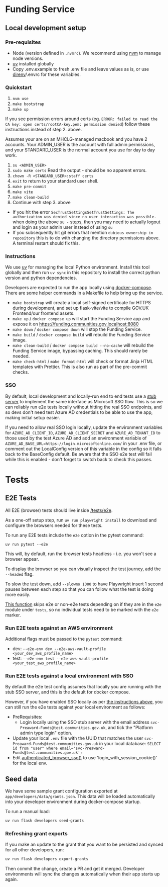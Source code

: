 # Funding Service

## Local development setup

### Pre-requisites

- Node (version defined in  `.nvmrc`). We recommend using [nvm](https://github.com/nvm-sh/nvm) to manage node versions.
- [uv](https://github.com/astral-sh/uv) installed globally
- Copy .env.example to fresh .env file and leave values as is, or use [direnv](https://direnv.net/)/.envrc for these variables.

### Quickstart

1. `nvm use`
2. `make bootstrap`
3. `make up`

If you see permission errors around certs (eg. `ERROR: failed to read the CA key: open certs/rootCA-key.pem: permission denied`) follow these instructions instead of step 2. above.

Assumes your are on an MHCLG-managed macbook and you have 2 accounts. Your ADMIN_USER is the account with full admin permissions, and your STANDARD_USER is the normal account you use for day to day work.
1. `su <ADMIN_USER>`
2. `sudo make certs`  Read the output - should be no apparent errors.
3. `chown -R <STANDARD_USER>:staff certs`
4. `exit` to return to your standard user shell.
5. `make pre-commit`
6. `make vite`
7. `make clean-build`
8. Continue with step 3. above

* If you hit the error `SecTrustSettingsSetTrustSettings: The authorization was denied since no user interaction was possible.` when doing the above `su -` steps, then you may need to actually logout and login as your admin user instead of using `su`
* If you subsequently hit git errors that mention `dubious ownership in repository` this is to do with changing the directory permissions above. A terminal restart should fix this.

### Instructions

We use [uv](https://github.com/astral-sh/uv) for managing the local Python environment. Install this tool globally and then run `uv sync` in this repository to install the correct python version and python dependencies.

Developers are expected to run the app locally using [docker-compose](https://docs.docker.com/compose/). There are some helper commands in a Makefile to help bring up the service.

* `make bootstrap` will create a local self-signed certificate for HTTPS during development, and set up flask-vite/vite to compile GOV.UK Frontend/our frontend assets.
* `make up` / `docker compose up` will start the Funding Service app and expose it on https://funding.communities.gov.localhost:8080
* `make down` / `docker compose down` will stop the Funding Service.
* `make build` / `docker compose build` will rebuild the Funding Service image.
* `make clean-build` / `docker compose build --no-cache` will rebuild the Funding Service image, bypassing caching. This should rarely be needed.
* `make check-html` / `make format-html` will check or format Jinja HTML templates with Prettier. This is also run as part of the pre-commit checks.

### SSO
By default, local development and locally-run end to end tests use a [stub server](./stubs/sso/) to implement the same  interface as Microsoft SSO flow. This is so we can reliably run e2e tests locally without hitting the real SSO endpoints, and so devs don't need test Azure AD credentials to be able to use the app, making initial setup easier.

If you need to allow real SSO login locally, update the environment variables for `AZURE_AD_CLIENT_ID`, `AZURE_AD_CLIENT_SECRET` and `AZURE_AD_TENANT_ID` to those used by the test Azure AD and add an environment variable of `AZURE_AD_BASE_URL=https://login.microsoftonline.com/` in your .env file, or comment out the LocalConfig version of this variable in the config so it falls back to the BaseConfig default. Be aware that the SSO e2e test will fail while this is enabled - don't forget to switch back to check this passes.

# Tests
## E2E Tests
All E2E (browser) tests should live inside [/tests/e2e](./tests/e2e).

As a one-off setup step, run `uv run playwright install` to download and configure the browsers needed for these tests.

To run any E2E tests include the `e2e` option in the pytest command:
```shell
uv run pytest --e2e
```
This will, by default, run the browser tests headless - i.e. you won't see a browser appear.

To display the browser so you can visually inspect the test journey, add the `--headed` flag.

To slow the test down, add `--slowmo 1000` to have Playwright insert 1 second pauses between each step so that you can follow what the test is doing more easily.

[This function](./tests/conftest.py#L22) skips e2e or non-e2e tests depending on if they are in the `e2e` module under `tests`, so no individual tests need to be marked with the `e2e` marker.

### Run E2E tests against an AWS environment

Additional flags must be passed to the `pytest` command:

* dev: `--e2e-env dev --e2e-aws-vault-profile <your_dev_aws_profile_name>`
* test: `--e2e-env test --e2e-aws-vault-profile <your_test_aws_profile_name>`

### Run E2E tests against a local environment with SSO
By default the e2e test config assumes that locally you are running with the stub SSO server, and this is the default for docker compose.

However, if you have enabled SSO locally as per [the instructions above](#sso), you can still run the e2e tests against your local environment as follows:
- PreRequisites:
    - Login locally using the SSO stub server with the email address `svc-Preaward-Funds@test.communities.gov.uk`, and tick the "Platform admin type login" option.
- Update your local `.env` file with the UUID that matches the user `svc-Preaward-Funds@test.communities.gov.uk` in your local database: `SELECT id from "user" where email='svc-Preaward-Funds@test.communities.gov.uk';`
- Edit [authenticated_browser_sso()](./tests/e2e/conftest.py) to use 'login_with_session_cookie()' for the local env.

## Seed data

We have some sample grant configuration exported at `app/developers/data/grants.json`. This data will be loaded automatically into your developer environment during docker-compose startup.

To run a manual load:

```bash
uv run flask developers seed-grants
```

### Refreshing grant exports

If you make an update to the grant that you want to be persisted and synced for all other developers, run:

```bash
uv run flask developers export-grants
```

Then commit the change, create a PR and get it merged. Developer environments will sync the changes automatically when their app starts up again.
